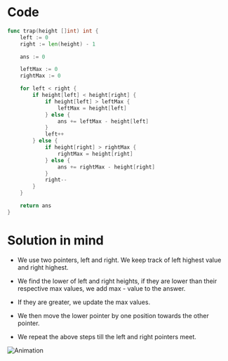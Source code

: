 Code
====

```go
func trap(height []int) int {
	left := 0
	right := len(height) - 1

	ans := 0

	leftMax := 0
	rightMax := 0

	for left < right {
		if height[left] < height[right] {
			if height[left] > leftMax {
				leftMax = height[left]
			} else {
				ans += leftMax - height[left]
			}
			left++
		} else {
			if height[right] > rightMax {
				rightMax = height[right]
			} else {
				ans += rightMax - height[right]
			}
			right--
		}
	}

	return ans
}
```

Solution in mind
================

-	We use two pointers, left and right. We keep track of left highest value and right highest.

-	We find the lower of left and right heights, if they are lower than their respective max values, we add max - value to the answer.

-	If they are greater, we update the max values.

-	We then move the lower pointer by one position towards the other pointer.

-	We repeat the above steps till the left and right pointers meet.

![Animation](https://leetcode.com/problems/trapping-rain-water/solution/)
